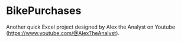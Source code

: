 # BikePurchases
Another quick Excel project designed by Alex the Analyst on Youtube (https://www.youtube.com/@AlexTheAnalyst).
